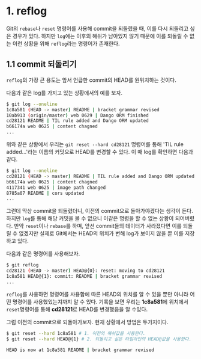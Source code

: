 # 1. reflog

Git의 `rebase`나 `reset` 명령어를 사용해 commit을 되돌렸을 때, 이를 다시 되돌리고 싶은 경우가 있다. 하지만 `log`에는 이후의 해쉬가 남아있지 않기 때문에 이를 되돌릴 수 없는 이런 상황을 위해 `reflog`라는 명령어가 존재한다.



## 1.1 commit 되돌리기

`reflog`의 가장 큰 용도는 앞서 언급한 commit의 HEAD를 원위치하는 것이다.

다음과 같은 log를 가지고 있는 상황에서의 예를 보자.

```bash
$ git log --oneline
1c8a581 (HEAD -> master) README | bracket grammar revised
10ab913 (origin/master) web 0629 | Dango ORM finished
cd28121 README | TIL rule added and Dango ORM updated
b66174a web 0625 | content chagned
...
```



위와 같은 상황에서 우리는 `git reset --hard cd28121` 명령어를 통해 'TIL rule added...'라는 이름의 커밋으로 HEAD를 변경할 수 있다. 이 때 log를 확인하면 다음과 같다.

```bash
$ git log --oneline
cd28121 (HEAD -> master) README | TIL rule added and Dango ORM updated
b66174a web 0625 | content chagned
4117341 web 0625 | image path changed
8785a07 README | cors updated
...
```



그런데 막상 commit을 되돌렸더니, 이전의 commit으로 돌아가야겠다는 생각이 든다. 하지만 `log`를 통해 해당 커밋을 볼 수 없으니 이같은 명령을 할 수 없는 상황이 되어버렸다. 만약 `reset`이나 `rebase`를 하며, 앞선 commit들의 데이터가 사라졌다면 이를 되돌릴 수 없겠지만 실제로 Git에서는 HEAD의 위치가 변해 log가 보이지 않을 뿐 이를 저장하고 있다.

다음과 같은 명령어를 사용해보자.

```bash
$ git reflog
cd28121 (HEAD -> master) HEAD@{0}: reset: moving to cd28121
1c8a581 HEAD@{1}: commit: README | bracket grammar revised
...
```



`reflog`를 사용하면 명령어를 사용함에 따른 HEAD의 위치를 알 수 있을 뿐만 아니라 어떤 명령어를 사용했었는지까지 알 수 있다. 기록을 보면 우리는 **1c8a581**에 위치에서 `reset`명령어를 통해 **cd28121**로 HEAD를 변경했음을 알 수있다.

그럼 이전의 commit으로 되돌아가보자. 현재 상황에서 방법은 두가지이다.

```bash
$ git reset --hard 1c8a581 # 1. 이전의 해쉬값을 사용한다.
$ git reset --hard HEAD@{1} # 2. 되돌리고 싶은 타임라인의 HEAD@값을 사용한다.

HEAD is now at 1c8a581 README | bracket grammar revised
```





